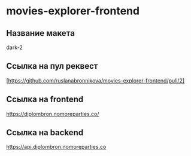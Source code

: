 # movies-explorer-frontend

## Название макета

dark-2

## Ссылка на пул реквест

[https://github.com/ruslanabronnikova/movies-explorer-frontend/pull/2]

## Ссылка на frontend

https://diplombron.nomoreparties.co/

## Ссылка на backend

https://api.diplombron.nomoreparties.co
